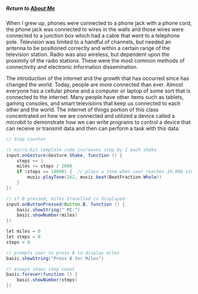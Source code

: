 ##### Return to [About Me](https://pacman715.github.io/pcabano-portfolio/)

When I grew up, phones were connected to a phone jack with a phone cord, the phone jack was connected to wires in the walls and those wires were connected to a junction box which had a cable that went to a telephone pole.  Television was limited to a handful of channels, but needed an antenna to be positioned correctly and within a certain range of the television station.  Radio was also wireless, but dependent upon the proximity of the radio stations.  These were the most common methods of connectivity and electronic information dissemination.

The introduction of the internet and the growth that has occurred since has changed the world.  Today, people are more connected than ever.  Almost everyone has a cellular phone and a computer or laptop of some sort that is connected to the internet.  Many people have other items such as tablets, gaming consoles, and smart televisions that keep us connected to each other and the world.  The internet of things portion of this class concentrated on how we are connected and utilized a device called a microbit to demonstrate how we can write programs to control a device that can receive or transmit data and then can perform a task with this data.


```java
// Step Counter

// micro:bit template code increases step by 1 each shake
input.onGesture(Gesture.Shake, function () {
    steps += 1
    miles += steps / 2000
    if (steps == 10000) {  // plays a tone when user reaches 10,000 steps
        music.playTone(262, music.beat(BeatFraction.Whole))
    }
})

// if B pressed, miles travelled is displayed
input.onButtonPressed(Button.B, function () {
    basic.showString(" MI:")
    basic.showNumber(miles)
})

let miles = 0
let steps = 0
steps = 0

// prompts user to press B to display miles
basic.showString("Press B for Miles")

// always shows step count
basic.forever(function () {
    basic.showNumber(steps)
})
```
